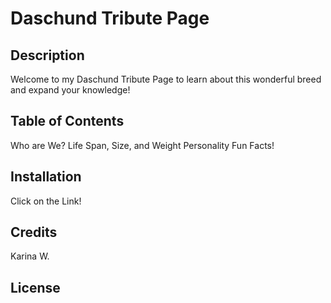 # Daschund Tribute Page
## Description
Welcome to my Daschund Tribute Page to learn about this wonderful breed and expand your knowledge!
## Table of Contents
Who are We?
Life Span, Size, and Weight
Personality
Fun Facts!
## Installation
Click on the Link!
## Credits
Karina W.
## License

